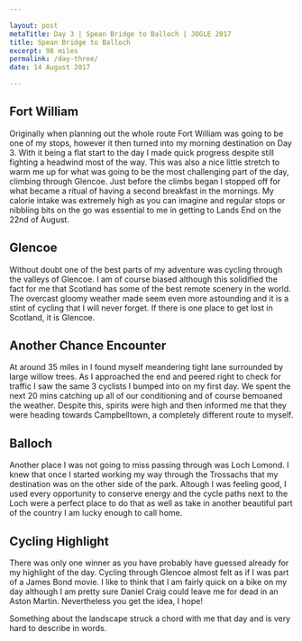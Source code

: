 ```yaml
---

layout: post
metaTitle: Day 3 | Spean Bridge to Balloch | JOGLE 2017
title: Spean Bridge to Balloch
excerpt: 98 miles
permalink: /day-three/
date: 14 August 2017

---
```



## Fort William

Originally when planning out the whole route Fort William was going to be one of my stops, however it then turned into my morning destination on Day 3. With it being a flat start to the day I made quick progress despite still fighting a headwind most of the way. This was also a nice little stretch to warm me up for what was going to be the most challenging part of the day, climbing through Glencoe. Just before the climbs began I stopped off for what became a ritual of having a second breakfast in the mornings. My calorie intake was extremely high as you can imagine and regular stops or nibbling bits on the go was essential to me in getting to Lands End on the 22nd of August.

## Glencoe

Without doubt one of the best parts of my adventure was cycling through the valleys of Glencoe. I am of course biased although this solidified the fact for me that Scotland has some of the best remote scenery in the world. The overcast gloomy weather made seem even more astounding and it is a stint of cycling that I will never forget. If there is one place to get lost in Scotland, it is Glencoe. 

## Another Chance Encounter

At around 35 miles in I found myself meandering tight lane surrounded by large willow trees. As I approached the end and peered right to check for traffic I saw the same 3 cyclists I bumped into on my first day. We spent the next 20 mins catching up all of our conditioning and of course bemoaned the weather. Despite this, spirits were high and then informed me that they were heading towards Campbelltown, a completely different route to myself.

## Balloch

Another place I was not going to miss passing through was Loch Lomond. I knew that once I started working my way through the Trossachs that my destination was on the other side of the park. Altough I was feeling good, I used every opportunity to conserve energy and the cycle paths next to the Loch were a perfect place to do that as well as take in another beautiful part of the country I am lucky enough to call home.

## Cycling Highlight

There was only one winner as you have probably have guessed already for my highlight of the day. Cycling through Glencoe almost felt as if I was part of a James Bond movie. I like to think that I am fairly quick on a bike on my day although I am pretty sure Daniel Craig could leave me for dead in an Aston Martin. Nevertheless you get the idea, I hope! 

Something about the landscape struck a chord with me that day and is very hard to describe in words.